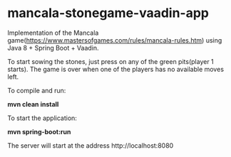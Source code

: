 # mancala-stonegame-vaadin-app
Implementation of the Mancala game(https://www.mastersofgames.com/rules/mancala-rules.htm) using Java 8 + Spring Boot + Vaadin.

To start sowing the stones, just press on any of the green pits(player 1 starts). The game is over when one of the players has no available moves left.

To compile and run:

**mvn clean install**

To start the application:

**mvn spring-boot:run**

The server will start at the address http://localhost:8080
